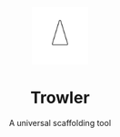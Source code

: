<div align="center">
<img src="docs/img/Trowler-white.svg" width="100"/>
<h1>Trowler</h1>
A universal scaffolding tool
</div>
